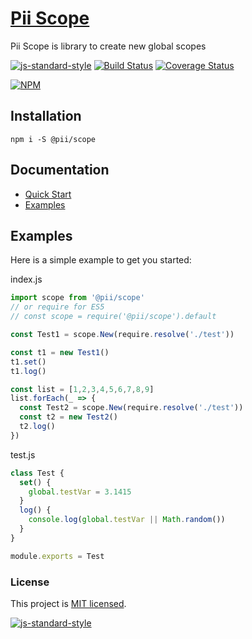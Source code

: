 # [Pii Scope](https://github.com/adrielcodeco/pii-scope)

Pii Scope is library to create new global scopes

[![js-standard-style](https://img.shields.io/badge/code%20style-standard-brightgreen.svg)](http://standardjs.com)
[![Build Status](https://travis-ci.org/adrielcodeco/pii-scope.svg?branch=master)](https://travis-ci.org/adrielcodeco/pii-scope)
[![Coverage Status](https://coveralls.io/repos/github/adrielcodeco/pii-scope/badge.svg)](https://coveralls.io/github/adrielcodeco/pii-scope)

[![NPM](https://nodei.co/npm/@pii/scope.png)](https://npmjs.org/package/@pii/scope)

## Installation

```
npm i -S @pii/scope
```

## Documentation

* [Quick Start](https://github.com/adrielcodeco/pii-scope/docs/quick-start.html)
* [Examples](https://github.com/adrielcodeco/pii-scope/examples)

## Examples

Here is a simple example to get you started:

index.js

```js
import scope from '@pii/scope'
// or require for ES5 
// const scope = require('@pii/scope').default

const Test1 = scope.New(require.resolve('./test'))

const t1 = new Test1()
t1.set()
t1.log()

const list = [1,2,3,4,5,6,7,8,9]
list.forEach(_ => {
  const Test2 = scope.New(require.resolve('./test'))
  const t2 = new Test2()
  t2.log()
})
```

test.js

```js
class Test {
  set() {
    global.testVar = 3.1415
  }
  log() {
    console.log(global.testVar || Math.random())
  }
}

module.exports = Test
```

### License

This project is [MIT licensed](./LICENSE).

[![js-standard-style](https://cdn.rawgit.com/standard/standard/master/badge.svg)](http://standardjs.com)